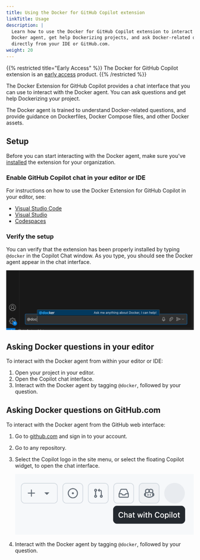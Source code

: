 ```yaml
---
title: Using the Docker for GitHub Copilot extension
linkTitle: Usage
description: |
  Learn how to use the Docker for GitHub Copilot extension to interact with the
  Docker agent, get help Dockerizing projects, and ask Docker-related questions
  directly from your IDE or GitHub.com.
weight: 20
---
```


{{% restricted title="Early Access" %}}
The Docker for GitHub Copilot extension is an [early access](/release-lifecycle#early-access-ea) product.
{{% /restricted %}}

The Docker Extension for GitHub Copilot provides a chat interface that you can
use to interact with the Docker agent. You can ask questions and get help
Dockerizing your project.

The Docker agent is trained to understand Docker-related questions, and provide
guidance on Dockerfiles, Docker Compose files, and other Docker assets.

## Setup

Before you can start interacting with the Docker agent, make sure you've
[installed](./install.md) the extension for your organization.

### Enable GitHub Copilot chat in your editor or IDE

For instructions on how to use the Docker Extension for GitHub Copilot in
your editor, see:

- [Visual Studio Code](https://docs.github.com/en/copilot/github-copilot-chat/copilot-chat-in-ides/using-github-copilot-chat-in-your-ide?tool=vscode)
- [Visual Studio](https://docs.github.com/en/copilot/github-copilot-chat/copilot-chat-in-ides/using-github-copilot-chat-in-your-ide?tool=visualstudio)
- [Codespaces](https://docs.github.com/en/codespaces/reference/using-github-copilot-in-github-codespaces)

### Verify the setup

You can verify that the extension has been properly installed by typing
`@docker` in the Copilot Chat window. As you type, you should see the Docker
agent appear in the chat interface.

![Docker agent in chat](images/docker-agent-copilot.png)

## Asking Docker questions in your editor

To interact with the Docker agent from within your editor or IDE:

1. Open your project in your editor.
2. Open the Copilot chat interface.
3. Interact with the Docker agent by tagging `@docker`, followed by your question.

## Asking Docker questions on GitHub.com

To interact with the Docker agent from the GitHub web interface:

1. Go to [github.com](https://github.com/) and sign in to your account.
2. Go to any repository.
3. Select the Copilot logo in the site menu, or select the floating Copilot widget, to open the chat interface.

   ![Copilot chat button](images/copilot-button.png?w=400px)

4. Interact with the Docker agent by tagging `@docker`, followed by your question.
